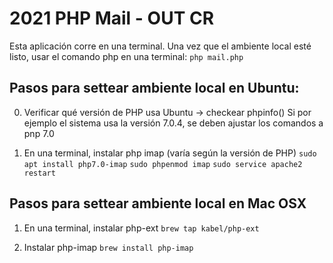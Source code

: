 # 2021 PHP Mail - OUT CR

Esta aplicación corre en una terminal.
Una vez que el ambiente local esté listo, usar el comando php en una terminal:
```php mail.php```

## Pasos para settear ambiente local en Ubuntu:

0. Verificar qué versión de PHP usa Ubuntu -> checkear phpinfo() 
Si por ejemplo el sistema usa la versión 7.0.4, se deben ajustar los comandos a pnp 7.0

1. En una terminal, instalar php imap (varía según la versión de PHP)
```sudo apt install php7.0-imap```
```sudo phpenmod imap```
```sudo service apache2 restart```


## Pasos para settear ambiente local en Mac OSX
1. En una terminal, instalar php-ext  ```brew tap kabel/php-ext```

2. Instalar php-imap ```brew install php-imap```
